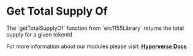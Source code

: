 # Get Total Supply Of

<p> The `getTotalSupplyOf` function from `erc1155Library` returns the total supply for a given tokenId </p>

For more information about our modules please visit: [**Hyperverse Docs**](docs.hyperverse.dev)
